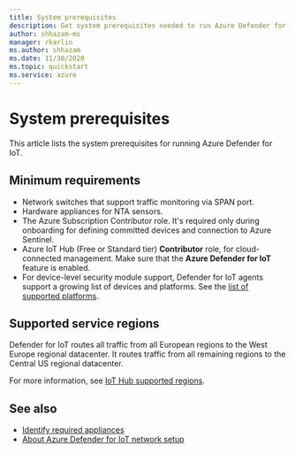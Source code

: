 ```yaml
---
title: System prerequisites
description: Get system prerequisites needed to run Azure Defender for IoT.
author: shhazam-ms
manager: rkarlin
ms.author: shhazam
ms.date: 11/30/2020
ms.topic: quickstart
ms.service: azure
---
```


# System prerequisites
This article lists the system prerequisites for running Azure Defender for IoT.

## Minimum requirements

- Network switches that support traffic monitoring via SPAN port.
- Hardware appliances for NTA sensors.
- The Azure Subscription Contributor role. It's required only during onboarding for defining committed devices and connection to Azure Sentinel.
- Azure IoT Hub (Free or Standard tier) **Contributor** role, for cloud-connected management. Make sure that the **Azure Defender for IoT** feature is enabled.
- For device-level security module support, Defender for IoT agents support a growing list of devices and platforms. See the [list of supported platforms](how-to-deploy-agent.md).

## Supported service regions

Defender for IoT routes all traffic from all European regions to the West Europe regional datacenter. It routes traffic from all remaining regions to the Central US regional datacenter.

For more information, see [IoT Hub supported regions](https://azure.microsoft.com/global-infrastructure/services/?products=iot-hub).

## See also

- [Identify required appliances](how-to-identify-required-appliances.md)
- [About Azure Defender for IoT network setup](how-to-set-up-your-network.md)
